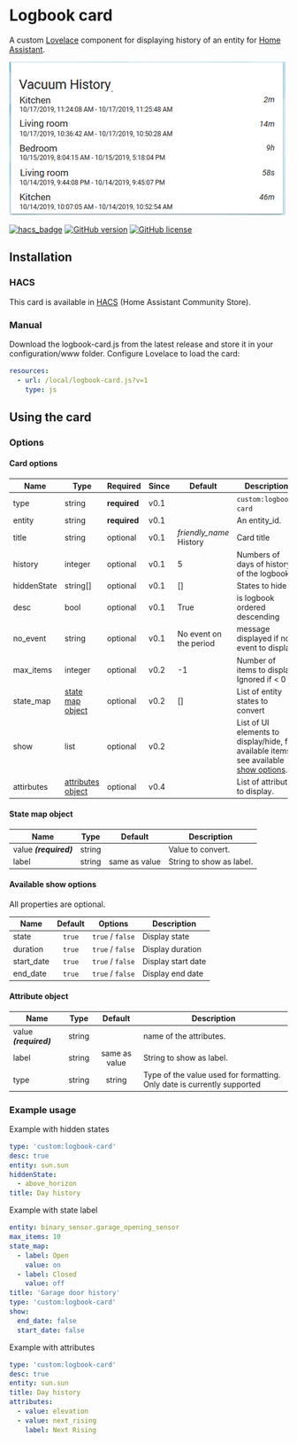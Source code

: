 # Logbook card

A custom [Lovelace](https://www.home-assistant.io/lovelace/) component for displaying history of an entity for [Home Assistant](https://github.com/home-assistant/home-assistant).

![logbook card example](images/screenshot.png)

[![hacs_badge](https://img.shields.io/badge/HACS-Default-orange.svg?style=for-the-badge)](https://github.com/custom-components/hacs)
[![GitHub version](https://img.shields.io/github/v/release/royto/logbook-card?style=for-the-badge)](https://github.com/royto/logbook-card/releases)
[![GitHub license](https://img.shields.io/badge/LICENCE-GPLv3-green.svg?style=for-the-badge)](/LICENSE)

## Installation

### HACS

This card is available in [HACS](https://hacs.xyz/) (Home Assistant Community Store).

### Manual

Download the logbook-card.js from the latest release and store it in your configuration/www folder.
Configure Lovelace to load the card:

```yaml
resources:
  - url: /local/logbook-card.js?v=1
    type: js
```

## Using the card

### Options

#### Card options

| Name | Type | Required | Since | Default | Description |
|------|------|---------|-------|---------|-------------|
| type | string | **required** | v0.1 | | `custom:logbook-card`|
| entity | string | **required** | v0.1 | | An entity_id.|
| title | string | optional | v0.1 | *friendly_name* History | Card title|
| history | integer | optional | v0.1 | 5 | Numbers of days of history of the logbook |
| hiddenState | string[] | optional | v0.1 | [] | States to hide|
| desc | bool | optional | v0.1 | True | is logbook ordered descending|
| no_event | string | optional | v0.1 | No event on the period | message displayed if no event to display |
| max_items | integer | optional | v0.2 | -1 | Number of items to display. Ignored if < 0 |
| state_map | [state map object](#state-map-object) | optional | v0.2 | [] | List of entity states to convert |
| show | list | optional | v0.2 | | List of UI elements to display/hide, for available items see available [show options](#available-show-options). |
| attirbutes | [attributes object](#attribute-object) | optional | v0.4 | | List of attributes to display. |

#### State map object

| Name | Type | Default | Description |
|------|:----:|:-------:|-------------|
| value ***(required)*** | string |  | Value to convert.
| label | string | same as value | String to show as label.

#### Available show options

All properties are optional.

| Name | Default | Options | Description |
|------|:-------:|:-------:|-------------|
| state | `true` | `true` / `false` | Display state |
| duration | `true` | `true` / `false` | Display duration |
| start_date | `true` | `true` / `false` | Display start date |
| end_date | `true` | `true` / `false` | Display end date |

#### Attribute object

| Name | Type | Default | Description |
|------|:----:|:-------:|-------------|
| value ***(required)*** | string |  | name of the attributes. |
| label | string | same as value | String to show as label. |
| type | string | string | Type of the value used for formatting. Only date is currently supported |

### Example usage

Example with hidden states

```yaml
type: 'custom:logbook-card'
desc: true
entity: sun.sun
hiddenState:
  - above_horizon
title: Day history
```

Example with state label

```yaml
entity: binary_sensor.garage_opening_sensor
max_items: 10
state_map:
  - label: Open
    value: on
  - label: Closed
    value: off
title: 'Garage door history'
type: 'custom:logbook-card'
show:
  end_date: false
  start_date: false
```

Example with attributes

```yaml
type: 'custom:logbook-card'
desc: true
entity: sun.sun
title: Day history
attributes:
  - value: elevation
  - value: next_rising
    label: Next Rising
```
